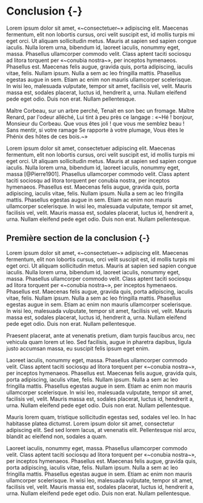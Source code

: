# Conclusion {-}

Lorem ipsum dolor sit amet, «~consectetuer~» adipiscing elit. Maecenas fermentum, elit non lobortis cursus, orci velit suscipit est, id mollis turpis mi eget orci. Ut aliquam sollicitudin metus. Mauris at sapien sed sapien congue iaculis. Nulla lorem urna, bibendum id, laoreet iaculis, nonummy eget, massa. Phasellus ullamcorper commodo velit. Class aptent taciti sociosqu ad litora torquent per «~conubia nostra~», per inceptos hymenaeos. Phasellus est. Maecenas felis augue, gravida quis, porta adipiscing, iaculis vitae, felis. Nullam ipsum. Nulla a sem ac leo fringilla mattis. Phasellus egestas augue in sem. Etiam ac enim non mauris ullamcorper scelerisque. In wisi leo, malesuada vulputate, tempor sit amet, facilisis vel, velit. Mauris massa est, sodales placerat, luctus id, hendrerit a, urna. Nullam eleifend pede eget odio. Duis non erat. Nullam pellentesque.

Maître Corbeau, sur un arbre perché,
Tenait en son bec un fromage.
Maître Renard, par l'odeur alléché,
Lui tint à peu près ce langage :
«~Hé ! bonjour, Monsieur du Corbeau.
Que vous êtes joli ! que vous me semblez beau !
Sans mentir, si votre ramage
Se rapporte à votre plumage,
Vous êtes le Phénix des hôtes de ces bois.~»

Lorem ipsum dolor sit amet, consectetuer adipiscing elit. Maecenas fermentum, elit non lobortis cursus, orci velit suscipit est, id mollis turpis mi eget orci. Ut aliquam sollicitudin metus. Mauris at sapien sed sapien congue iaculis. Nulla lorem urna, bibendum id, laoreet iaculis, nonummy eget, massa [@Pierre1901]. Phasellus ullamcorper commodo velit. Class aptent taciti sociosqu ad litora torquent per conubia nostra, per inceptos hymenaeos. Phasellus est. Maecenas felis augue, gravida quis, porta adipiscing, iaculis vitae, felis. Nullam ipsum. Nulla a sem ac leo fringilla mattis. Phasellus egestas augue in sem. Etiam ac enim non mauris ullamcorper scelerisque. In wisi leo, malesuada vulputate, tempor sit amet, facilisis vel, velit. Mauris massa est, sodales placerat, luctus id, hendrerit a, urna. Nullam eleifend pede eget odio. Duis non erat. Nullam pellentesque. 

## Première section de la conclusion {-}

Lorem ipsum dolor sit amet, «~consectetuer~» adipiscing elit. Maecenas fermentum, elit non lobortis cursus, orci velit suscipit est, id mollis turpis mi eget orci. Ut aliquam sollicitudin metus. Mauris at sapien sed sapien congue iaculis. Nulla lorem urna, bibendum id, laoreet iaculis, nonummy eget, massa. Phasellus ullamcorper commodo velit. Class aptent taciti sociosqu ad litora torquent per «~conubia nostra~», per inceptos hymenaeos. Phasellus est. Maecenas felis augue, gravida quis, porta adipiscing, iaculis vitae, felis. Nullam ipsum. Nulla a sem ac leo fringilla mattis. Phasellus egestas augue in sem. Etiam ac enim non mauris ullamcorper scelerisque. In wisi leo, malesuada vulputate, tempor sit amet, facilisis vel, velit. Mauris massa est, sodales placerat, luctus id, hendrerit a, urna. Nullam eleifend pede eget odio. Duis non erat. Nullam pellentesque.

Praesent placerat, ante at venenatis pretium, diam turpis faucibus arcu, nec vehicula quam lorem ut leo. Sed facilisis, augue in pharetra dapibus, ligula justo accumsan massa, eu suscipit felis ipsum eget enim.

Laoreet iaculis, nonummy eget, massa. Phasellus ullamcorper commodo velit. Class aptent taciti sociosqu ad litora torquent per «~conubia nostra~», per inceptos hymenaeos. Phasellus est. Maecenas felis augue, gravida quis, porta adipiscing, iaculis vitae, felis. Nullam ipsum. Nulla a sem ac leo fringilla mattis. Phasellus egestas augue in sem. Etiam ac enim non mauris ullamcorper scelerisque. In wisi leo, malesuada vulputate, tempor sit amet, facilisis vel, velit. Mauris massa est, sodales placerat, luctus id, hendrerit a, urna. Nullam eleifend pede eget odio. Duis non erat. Nullam pellentesque.

Mauris lorem quam, tristique sollicitudin egestas sed, sodales vel leo. In hac habitasse platea dictumst. Lorem ipsum dolor sit amet, consectetur adipiscing elit. Sed sed lorem lacus, at venenatis elit. Pellentesque nisl arcu, blandit ac eleifend non, sodales a quam.

Laoreet iaculis, nonummy eget, massa. Phasellus ullamcorper commodo velit. Class aptent taciti sociosqu ad litora torquent per «~conubia nostra~», per inceptos hymenaeos. Phasellus est. Maecenas felis augue, gravida quis, porta adipiscing, iaculis vitae, felis. Nullam ipsum. Nulla a sem ac leo fringilla mattis. Phasellus egestas augue in sem. Etiam ac enim non mauris ullamcorper scelerisque. In wisi leo, malesuada vulputate, tempor sit amet, facilisis vel, velit. Mauris massa est, sodales placerat, luctus id, hendrerit a, urna. Nullam eleifend pede eget odio. Duis non erat. Nullam pellentesque.
